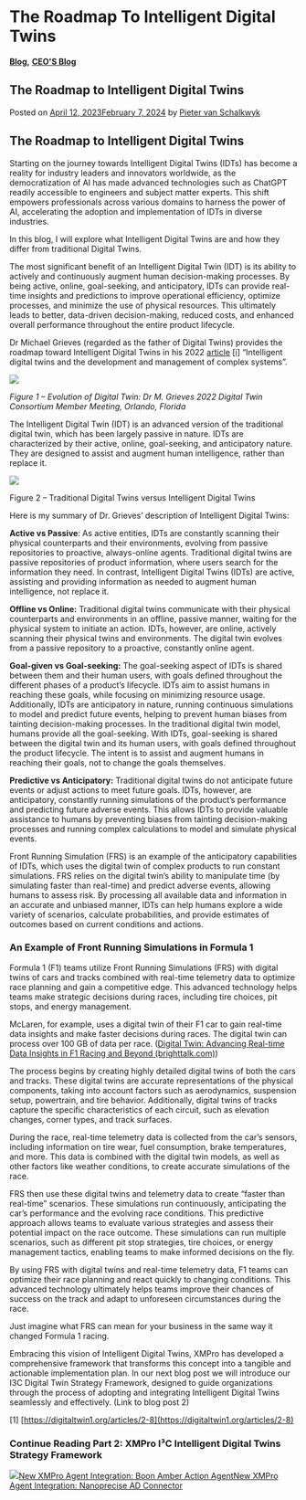 # The Roadmap To Intelligent Digital Twins

[**Blog**](https://xmpro.com/category/blog/)**,** [**CEO'S Blog**](https://xmpro.com/category/blog/pieter-blog/)

## The Roadmap to Intelligent Digital Twins

Posted on [April 12, 2023February 7, 2024](https://xmpro.com/the-roadmap-to-intelligent-digital-twins/) by [Pieter van Schalkwyk](https://xmpro.com/author/pietervs/)

## The Roadmap to Intelligent Digital Twins

Starting on the journey towards Intelligent Digital Twins (IDTs) has become a reality for industry leaders and innovators worldwide, as the democratization of AI has made advanced technologies such as ChatGPT readily accessible to engineers and subject matter experts. This shift empowers professionals across various domains to harness the power of AI, accelerating the adoption and implementation of IDTs in diverse industries.

In this blog, I will explore what Intelligent Digital Twins are and how they differ from traditional Digital Twins.

The most significant benefit of an Intelligent Digital Twin (IDT) is its ability to actively and continuously augment human decision-making processes. By being active, online, goal-seeking, and anticipatory, IDTs can provide real-time insights and predictions to improve operational efficiency, optimize processes, and minimize the use of physical resources. This ultimately leads to better, data-driven decision-making, reduced costs, and enhanced overall performance throughout the entire product lifecycle.

Dr Michael Grieves (regarded as the father of Digital Twins) provides the roadmap toward Intelligent Digital Twins in his 2022 [article](https://digitaltwin1.org/articles/2-8) [\[i\]](the-roadmap-to-intelligent-digital-twins.md#\_edn1) “Intelligent digital twins and the development and management of complex systems”.&#x20;

&#x20;

![](https://xmpro.com/wp-content/uploads/2023/04/Picture-1.png)

_Figure 1 – Evolution of Digital Twin: Dr M. Grieves 2022 Digital Twin Consortium Member Meeting, Orlando, Florida_

The Intelligent Digital Twin (IDT) is an advanced version of the traditional digital twin, which has been largely passive in nature. IDTs are characterized by their active, online, goal-seeking, and anticipatory nature. They are designed to assist and augment human intelligence, rather than replace it.

![](https://xmpro.com/wp-content/uploads/2023/04/2023-04-08\_20-41-38-1024x346.png)

Figure 2 – Traditional Digital Twins versus Intelligent Digital Twins

Here is my summary of Dr. Grieves’ description of Intelligent Digital Twins:

**Active vs Passive**: As active entities, IDTs are constantly scanning their physical counterparts and their environments, evolving from passive repositories to proactive, always-online agents. Traditional digital twins are passive repositories of product information, where users search for the information they need. In contrast, Intelligent Digital Twins (IDTs) are active, assisting and providing information as needed to augment human intelligence, not replace it.

**Offline vs Online:** Traditional digital twins communicate with their physical counterparts and environments in an offline, passive manner, waiting for the physical system to initiate an action. IDTs, however, are online, actively scanning their physical twins and environments. The digital twin evolves from a passive repository to a proactive, constantly online agent.

**Goal-given vs Goal-seeking:** The goal-seeking aspect of IDTs is shared between them and their human users, with goals defined throughout the different phases of a product’s lifecycle. IDTs aim to assist humans in reaching these goals, while focusing on minimizing resource usage. Additionally, IDTs are anticipatory in nature, running continuous simulations to model and predict future events, helping to prevent human biases from tainting decision-making processes. In the traditional digital twin model, humans provide all the goal-seeking. With IDTs, goal-seeking is shared between the digital twin and its human users, with goals defined throughout the product lifecycle. The intent is to assist and augment humans in reaching their goals, not to change the goals themselves.

**Predictive vs Anticipatory:** Traditional digital twins do not anticipate future events or adjust actions to meet future goals. IDTs, however, are anticipatory, constantly running simulations of the product’s performance and predicting future adverse events. This allows IDTs to provide valuable assistance to humans by preventing biases from tainting decision-making processes and running complex calculations to model and simulate physical events.

Front Running Simulation (FRS) is an example of the anticipatory capabilities of IDTs, which uses the digital twin of complex products to run constant simulations. FRS relies on the digital twin’s ability to manipulate time (by simulating faster than real-time) and predict adverse events, allowing humans to assess risk. By processing all available data and information in an accurate and unbiased manner, IDTs can help humans explore a wide variety of scenarios, calculate probabilities, and provide estimates of outcomes based on current conditions and actions.

### An Example of Front Running Simulations in Formula 1

Formula 1 (F1) teams utilize Front Running Simulations (FRS) with digital twins of cars and tracks combined with real-time telemetry data to optimize race planning and gain a competitive edge. This advanced technology helps teams make strategic decisions during races, including tire choices, pit stops, and energy management.

McLaren, for example, uses a digital twin of their F1 car to gain real-time data insights and make faster decisions during races. The digital twin can process over 100 GB of data per race. ([Digital Twin: Advancing Real-time Data Insights in F1 Racing and Beyond (brighttalk.com)](https://www.brighttalk.com/webcast/18347/465956))

The process begins by creating highly detailed digital twins of both the cars and tracks. These digital twins are accurate representations of the physical components, taking into account factors such as aerodynamics, suspension setup, powertrain, and tire behavior. Additionally, digital twins of tracks capture the specific characteristics of each circuit, such as elevation changes, corner types, and track surfaces.

During the race, real-time telemetry data is collected from the car’s sensors, including information on tire wear, fuel consumption, brake temperatures, and more. This data is combined with the digital twin models, as well as other factors like weather conditions, to create accurate simulations of the race.

FRS then use these digital twins and telemetry data to create “faster than real-time” scenarios. These simulations run continuously, anticipating the car’s performance and the evolving race conditions. This predictive approach allows teams to evaluate various strategies and assess their potential impact on the race outcome. These simulations can run multiple scenarios, such as different pit stop strategies, tire choices, or energy management tactics, enabling teams to make informed decisions on the fly.

By using FRS with digital twins and real-time telemetry data, F1 teams can optimize their race planning and react quickly to changing conditions. This advanced technology ultimately helps teams improve their chances of success on the track and adapt to unforeseen circumstances during the race.

Just imagine what FRS can mean for your business in the same way it changed Formula 1 racing.

Embracing this vision of Intelligent Digital Twins, XMPro has developed a comprehensive framework that transforms this concept into a tangible and actionable implementation plan. In our next blog post we will introduce our I3C Digital Twin Strategy Framework, designed to guide organizations through the process of adopting and integrating Intelligent Digital Twins seamlessly and effectively. (Link to blog post 2)

\[1] [https://digitaltwin1.org/articles/2-8](https://digitaltwin1.org/articles/2-8)

### Continue Reading Part 2: XMPro I³C Intelligent Digital Twins Strategy Framework

[![](https://xmpro.com/wp-content/uploads/2023/04/BlogPost2\_5-1024x466.png)](https://xmpro.com/xmpro-i3c-intelligent-digital-twins-strategy-framework/)[New XMPro Agent Integration: Boon Amber Action Agent](https://xmpro.com/new-xmpro-agent-integration-boon-amber-action-agent/)[New XMPro Agent Integration: Nanoprecise AD Connector](https://xmpro.com/new-xmpro-agent-integration-nanoprecise-ad-connector/)
